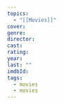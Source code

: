 ```yaml
---
topics:
  - "[[Movies]]"
cover: 
genre: 
director: 
cast: 
rating: 
year: 
last: ""
imdbId: 
tags:
  - movies
  - movies
---
```



